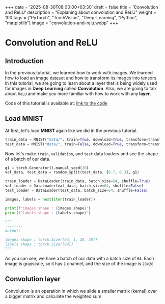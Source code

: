 +++
date = '2025-08-30T08:00:00+03:30'
draft = false
title = 'Convolution and ReLU'
description = "Explaning about convolution and ReLU"
weight = 100
tags = ["PyTorch", "TorchVision", "Deep-Learning", "Python", "matplotlib"]
image = "convolution-and-relu.webp"
+++

# Convolution and ReLU

## Introduction

In the previous tutorial, we learned how to work with images.
We learned how to load an image dataset and how to transform its images into tensors.
In this tutorial, we are going to learn about a layer that is being widely used for images
in **Deep Learning** called **Convolution**.
Also, we are going to talk about `ReLU` and make you more familiar with how to work with any **layer**.

Code of this tutorial is available at:
[link to the code](https://github.com/LiterallyTheOne/Pytorch_Tutorial/blob/main/src/9_convolution_and_relu.ipynb)

## Load MNIST

At first, let's load **MNIST** again like we did in the previous tutorial.

```python
train_data = MNIST("data/", train=True, download=True, transform=transforms.ToTensor())
test_data = MNIST("data/", train=False, download=True, transform=transforms.ToTensor())
```

Now let's make `train`, `validation`, and `test` data loaders and see the shape of a batch of our data.

```python
g1 = torch.Generator().manual_seed(20)
val_data, test_data = random_split(test_data, [0.7, 0.3], g1)

train_loader = DataLoader(train_data, batch_size=64, shuffle=True)
val_loader = DataLoader(val_data, batch_size=64, shuffle=False)
test_loader = DataLoader(test_data, batch_size=64, shuffle=False)

images, labels = next(iter(train_loader))

print(f"images shape : {images.shape}")
print(f"labels shape : {labels.shape}")

"""
--------
output: 

images shape : torch.Size([64, 1, 28, 28])
labels shape : torch.Size([64])
"""
```

As you can see, we have a batch of our data with a batch size of `64`.
Each image is grayscale, so it has `1` channel, and the size of the image is `28x28`.

## Convolution layer

Convolution is an operation in which we slide a smaller matrix (kernel) over a bigger matrix and calculate the
weighted sum.
